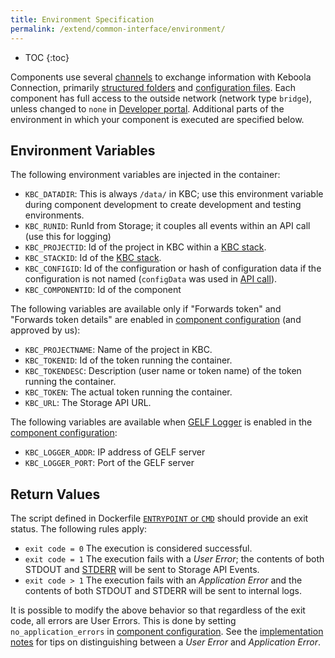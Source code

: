 ```yaml
---
title: Environment Specification
permalink: /extend/common-interface/environment/
---
```


* TOC
{:toc}

Components use several [channels](/extend/common-interface/) to exchange information with Keboola Connection,
primarily [structured folders](/extend/common-interface/) and [configuration files](/extend/common-interface/config-file/).
Each component has full access to the outside network (network type `bridge`), unless changed to `none` in 
[Developer portal](https://components.keboola.com).
Additional parts of the environment in which your component is executed are specified below.

## Environment Variables
The following environment variables are injected in the container:

 - `KBC_DATADIR`: This is always `/data/` in KBC; use this environment variable during component
 development to create development and testing environments.
 - `KBC_RUNID`: RunId from Storage; it couples all events within an API call (use this for logging)
 - `KBC_PROJECTID`: Id of the project in KBC within a [KBC stack](/overview/api/#regions-and-endpoints).
 - `KBC_STACKID`: Id of the [KBC stack](/overview/api/#regions-and-endpoints).
 - `KBC_CONFIGID`: Id of the configuration or hash of configuration data if the configuration
 is not named (`configData` was used in
 [API call](https://kebooladocker.docs.apiary.io/#reference/run/create-a-job/run-job)).
 - `KBC_COMPONENTID`: Id of the component

 The following variables are available only if "Forwards token" and "Forwards token details" are
 enabled in [component configuration](https://components.keboola.com/) (and approved by us):

 - `KBC_PROJECTNAME`: Name of the project in KBC.
 - `KBC_TOKENID`: Id of the token running the container.
 - `KBC_TOKENDESC`: Description (user name or token name) of the token running the container.
 - `KBC_TOKEN`: The actual token running the container.
 - `KBC_URL`: The Storage API URL.

The following variables are available when [GELF Logger](/extend/common-interface/logging/#gelf-logger) is enabled in the
[component configuration](https://components.keboola.com/):

- `KBC_LOGGER_ADDR`: IP address of GELF server
- `KBC_LOGGER_PORT`: Port of the GELF server

## Return Values
The script defined in Dockerfile [`ENTRYPOINT` or `CMD`](/extend/component/docker-tutorial/howto/) should provide an exit status. The
following rules apply:

- `exit code = 0`  The execution is considered successful.
- `exit code = 1`  The execution fails with a *User Error*;
the contents of both STDOUT and [STDERR](https://en.wikipedia.org/wiki/Standard_streams#Standard_error_.28stderr.29)
will be sent to Storage API Events.
- `exit code > 1`  The execution fails with an *Application Error*
and the contents of both STDOUT and STDERR will be sent to internal logs.

It is possible to modify the above behavior so that regardless of the exit code, all errors are User Errors.
This is done by setting `no_application_errors` in [component configuration](https://components.keboola.com/).
See the [implementation notes](/extend/component/implementation/) for tips on distinguishing 
between a *User Error* and *Application Error*.
